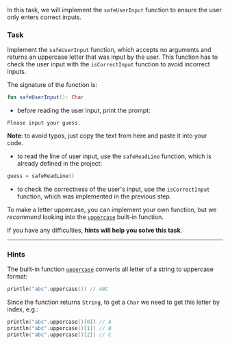 In this task, we will implement the `safeUserInput` function to ensure the user only enters correct inputs.

### Task

Implement the `safeUserInput` function,
which accepts no arguments and returns an uppercase letter that was input by the user.
This function has to check the user input with the `isCorrectInput` function to avoid incorrect inputs.

<div class="hint" title="Click me to see the new signature of the safeUserInput function">

The signature of the function is:
```kotlin
fun safeUserInput(): Char
```
</div>

- before reading the user input, print the prompt:

```text
Please input your guess.
```

**Note**: to avoid typos, just copy the text from here and paste it into your code.

- to read the line of user input, use the `safeReadLine` function, which is already defined in the project:

```kotlin
guess = safeReadLine()
```

- to check the correctness of the user's input, use the `isCorrectInput` function, which was implemented in the previous step.

To make a letter uppercase, you can implement your own function, but we _recommend_ looking into the [`uppercase`](https://kotlinlang.org/api/latest/jvm/stdlib/kotlin.text/uppercase.html) built-in function.

If you have any difficulties, **hints will help you solve this task**.

----

### Hints

<div class="Hint" title="Click me to learn more about the uppercase built-in function">

The built-in function [`uppercase`](https://kotlinlang.org/api/latest/jvm/stdlib/kotlin.text/uppercase.html)
converts all letter of a string to uppercase format:
```kotlin
println("abc".uppercase()) // ABC
```

Since the function returns `String`, to get a `Char` we need to get this letter by index, e.g.:
```kotlin
println("abc".uppercase()[0]) // A
println("abc".uppercase()[1]) // B
println("abc".uppercase()[2]) // C
```
</div>
